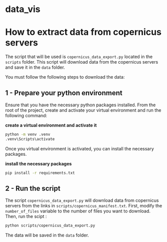 # data_vis

# How to extract data from copernicus servers
The script that will be used is ```copernicus_data_export.py``` located in the ```scripts``` folder. This script will download data from the copernicus servers and save it in the ```data``` folder.

You must follow the following steps to download the data:
## 1 - Prepare your python environment
Ensure that you have the necessary python packages installed. From the root of the project, create and activate your virtual environment and run the following command:
   
**create a virtual environment and activate it**
```bash
python -m venv .venv
.venv\Scripts\activate
```
Once you virtual environment is activated, you can install the necessary packages.

**install the necessary packages**
```bash
pip install -r requirements.txt
```
## 2 - Run the script
The script ```copernicus_data_export.py``` will download data from copernicus servers from the links in ```scripts/copernicus_manifest.txt```. First, modify the ```number_of_files``` variable to the number of files you want to download. Then, run the scipt :
```bash
python scripts/copernicus_data_export.py
```
The data will be saved in the ```data``` folder.